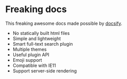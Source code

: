 # Freaking docs

This freaking awesome docs made possible by [docsify](https://docsify.js.org/).

- No statically built html files
- Simple and lightweight
- Smart full-text search plugin
- Multiple themes
- Useful plugin API
- Emoji support
- Compatible with IE11
- Support server-side rendering

